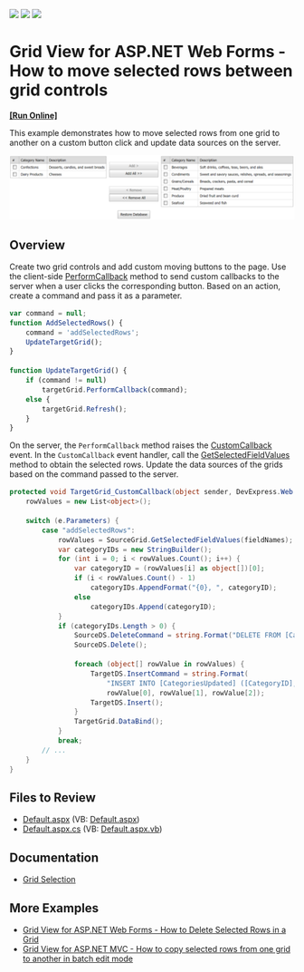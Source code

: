 <!-- default badges list -->
![](https://img.shields.io/endpoint?url=https://codecentral.devexpress.com/api/v1/VersionRange/128541793/22.1.3%2B)
[![](https://img.shields.io/badge/Open_in_DevExpress_Support_Center-FF7200?style=flat-square&logo=DevExpress&logoColor=white)](https://supportcenter.devexpress.com/ticket/details/E2636)
[![](https://img.shields.io/badge/📖_How_to_use_DevExpress_Examples-e9f6fc?style=flat-square)](https://docs.devexpress.com/GeneralInformation/403183)
<!-- default badges end -->
# Grid View for ASP.NET Web Forms - How to move selected rows between grid controls
<!-- run online -->
**[[Run Online]](https://codecentral.devexpress.com/e2636/)**
<!-- run online end -->

This example demonstrates how to move selected rows from one grid to another on a custom button click and update data sources on the server.

![Move selected grid rows](moveSelectedRows.png)

## Overview

Create two grid controls and add custom moving buttons to the page. Use the client-side [PerformCallback](https://docs.devexpress.com/AspNet/js-ASPxClientGridView.PerformCallback(args)) method to send custom callbacks to the server when a user clicks the corresponding button. Based on an action, create a command and pass it as a parameter.

```js
var command = null;
function AddSelectedRows() {
    command = 'addSelectedRows';
    UpdateTargetGrid();
}

function UpdateTargetGrid() {
    if (command != null)
        targetGrid.PerformCallback(command);
    else {
        targetGrid.Refresh();
    }
}
```

On the server, the `PerformCallback` method raises the [CustomCallback](https://docs.devexpress.com/AspNet/DevExpress.Web.ASPxGridView.CustomCallback) event. In the `CustomCallback` event handler, call the [GetSelectedFieldValues](https://docs.devexpress.com/AspNet/DevExpress.Web.ASPxGridBase.GetSelectedFieldValues(System.String--)) method to obtain the selected rows. Update the data sources of the grids based on the command passed to the server.

```cs
protected void TargetGrid_CustomCallback(object sender, DevExpress.Web.ASPxGridViewCustomCallbackEventArgs e) {
    rowValues = new List<object>();
    
    switch (e.Parameters) {
        case "addSelectedRows":
            rowValues = SourceGrid.GetSelectedFieldValues(fieldNames);
            var categoryIDs = new StringBuilder();
            for (int i = 0; i < rowValues.Count(); i++) {
                var categoryID = (rowValues[i] as object[])[0];
                if (i < rowValues.Count() - 1)
                    categoryIDs.AppendFormat("{0}, ", categoryID);
                else
                    categoryIDs.Append(categoryID);
            }
            if (categoryIDs.Length > 0) {
                SourceDS.DeleteCommand = string.Format("DELETE FROM [Categories] WHERE [CategoryID] IN ({0})", categoryIDs);
                SourceDS.Delete();
                
                foreach (object[] rowValue in rowValues) {
                    TargetDS.InsertCommand = string.Format(
                        "INSERT INTO [CategoriesUpdated] ([CategoryID], [CategoryName], [Description]) VALUES ({0}, '{1}', '{2}')", 
                        rowValue[0], rowValue[1], rowValue[2]);
                    TargetDS.Insert();
                }
                TargetGrid.DataBind();
            }
            break;
        // ...
    }
}
```

## Files to Review

* [Default.aspx](./CS/E2636/Default.aspx) (VB: [Default.aspx](./VB/E2636/Default.aspx))
* [Default.aspx.cs](./CS/E2636/Default.aspx.cs) (VB: [Default.aspx.vb](./VB/E2636/Default.aspx.vb))

## Documentation

* [Grid Selection](https://docs.devexpress.com/AspNet/3737/components/grid-view/concepts/focus-and-navigation/selection)

## More Examples

* [Grid View for ASP.NET Web Forms - How to Delete Selected Rows in a Grid](https://github.com/DevExpress-Examples/aspxgridview-delete-selected-rows)
* [Grid View for ASP.NET MVC - How to copy selected rows from one grid to another in batch edit mode](https://github.com/DevExpress-Examples/gridview-how-to-copy-selected-rows-from-one-grid-to-another-one-in-batch-edit-mode-t466784)
